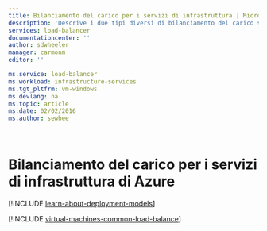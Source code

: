 ```yaml
---
title: Bilanciamento del carico per i servizi di infrastruttura | Microsoft Docs
description: 'Descrive i due tipi diversi di bilanciamento del carico supportati da Azure: Bilanciamento del carico per servizi cloud e Gestione traffico di Azure per il traffico client.'
services: load-balancer
documentationcenter: ''
author: sdwheeler
manager: carmonm
editor: ''

ms.service: load-balancer
ms.workload: infrastructure-services
ms.tgt_pltfrm: vm-windows
ms.devlang: na
ms.topic: article
ms.date: 02/02/2016
ms.author: sewhee

---
```

# Bilanciamento del carico per i servizi di infrastruttura di Azure
[!INCLUDE [learn-about-deployment-models](../../includes/learn-about-deployment-models-both-include.md)]

[!INCLUDE [virtual-machines-common-load-balance](../../includes/virtual-machines-common-load-balance.md)]

<!---HONumber=AcomDC_0907_2016-->